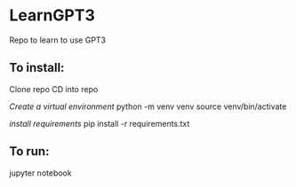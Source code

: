 # LearnGPT3
Repo to learn to use GPT3

## To install:
Clone repo
CD into repo

*Create a virtual environment*
python -m venv venv
source venv/bin/activate

*install requirements*
pip install -r requirements.txt

## To run:
jupyter notebook